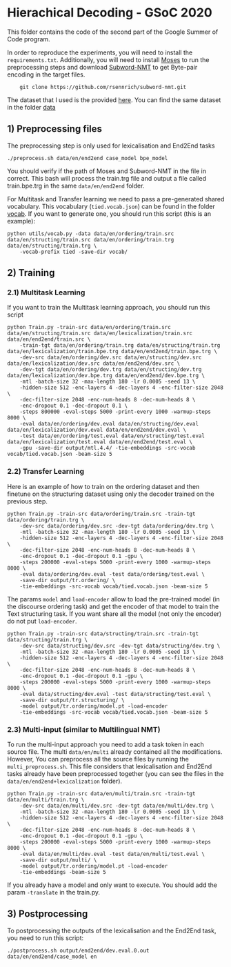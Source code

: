 # Hierachical Decoding - GSoC 2020 

This folder contains the code of the second part of the Google Summer of Code program.

In order to reproduce the experiments, you will need to install the `requirements.txt`. Additionally, you will need to install [Moses] to run the preprocessing steps and download [Subword-NMT] to get Byte-pair encoding in the target files.
```
	git clone https://github.com/rsennrich/subword-nmt.git
```

The dataset that I used is the provided [here]. You can find the same dataset in the folder [data]

## 1) Preprocessing files

The preprocessing step is only used for lexicalisation and End2End tasks

```
./preprocess.sh data/en/end2end case_model bpe_model
```

You should verify if the path of Moses and Subword-NMT in the file in correct. This bash will process the train.trg file and output a file called train.bpe.trg in the same `data/en/end2end` folder.


For Multitask and Transfer learning we need to pass a pre-generated shared vocabulary. This vocabulary (`tied.vocab.json`) can be found in the folder [vocab]. If you want to generate one, you should run this script (this is an example):

```
python utils/vocab.py -data data/en/ordering/train.src data/en/structing/train.src data/en/ordering/train.trg data/en/structing/train.trg \
	-vocab-prefix tied -save-dir vocab/
```


## 2) Training

### 2.1) Multitask Learning

If you want to train the Multitask learning approach, you should run this script

```
python Train.py -train-src data/en/ordering/train.src data/en/structing/train.src data/en/lexicalization/train.src data/en/end2end/train.src \
	-train-tgt data/en/ordering/train.trg data/en/structing/train.trg data/en/lexicalization/train.bpe.trg data/en/end2end/train.bpe.trg \
	-dev-src data/en/ordering/dev.src data/en/structing/dev.src data/en/lexicalization/dev.src data/en/end2end/dev.src \
	-dev-tgt data/en/ordering/dev.trg data/en/structing/dev.trg data/en/lexicalization/dev.bpe.trg data/en/end2end/dev.bpe.trg \
    -mtl -batch-size 32 -max-length 180 -lr 0.0005 -seed 13 \
    -hidden-size 512 -enc-layers 4 -dec-layers 4 -enc-filter-size 2048 \
    -dec-filter-size 2048 -enc-num-heads 8 -dec-num-heads 8 \
    -enc-dropout 0.1 -dec-dropout 0.1 \
    -steps 800000 -eval-steps 5000 -print-every 1000 -warmup-steps 8000 \
	-eval data/en/ordering/dev.eval data/en/structing/dev.eval data/en/lexicalization/dev.eval data/en/end2end/dev.eval \
	-test data/en/ordering/test.eval data/en/structing/test.eval data/en/lexicalization/test.eval data/en/end2end/test.eval \
	-gpu -save-dir output/mtl.4.4/ -tie-embeddings -src-vocab vocab/tied.vocab.json -beam-size 5
```

### 2.2) Transfer Learning

Here is an example of how to train on the ordering dataset and then finetune on the structuring dataset using only the decoder trained on the previous step.

```
python Train.py -train-src data/ordering/train.src -train-tgt data/ordering/train.trg \
	-dev-src data/ordering/dev.src -dev-tgt data/ordering/dev.trg \
    -mtl -batch-size 32 -max-length 180 -lr 0.0005 -seed 13 \
    -hidden-size 512 -enc-layers 4 -dec-layers 4 -enc-filter-size 2048 \
    -dec-filter-size 2048 -enc-num-heads 8 -dec-num-heads 8 \
    -enc-dropout 0.1 -dec-dropout 0.1 -gpu \
    -steps 200000 -eval-steps 5000 -print-every 1000 -warmup-steps 8000 \
	-eval data/ordering/dev.eval -test data/ordering/test.eval \
	-save-dir output/tr.ordering/ \
	-tie-embeddings -src-vocab vocab/tied.vocab.json -beam-size 5
```

The params `model` and `load-encoder` allow to load the pre-trained model (in the discourse ordering task) and get the encoder of that model to train the Text structuring task. If you want share all the model (not only the encoder) do not put `load-encoder`.

```
python Train.py -train-src data/structing/train.src -train-tgt data/structing/train.trg \
	-dev-src data/structing/dev.src -dev-tgt data/structing/dev.trg \
    -mtl -batch-size 32 -max-length 180 -lr 0.0005 -seed 13 \
    -hidden-size 512 -enc-layers 4 -dec-layers 4 -enc-filter-size 2048 \
    -dec-filter-size 2048 -enc-num-heads 8 -dec-num-heads 8 \
    -enc-dropout 0.1 -dec-dropout 0.1 -gpu \
    -steps 200000 -eval-steps 5000 -print-every 1000 -warmup-steps 8000 \
	-eval data/structing/dev.eval -test data/structing/test.eval \
	-save-dir output/tr.structuring/ \
	-model output/tr.ordering/model.pt -load-encoder
	-tie-embeddings -src-vocab vocab/tied.vocab.json -beam-size 5
```

### 2.3) Multi-input (similar to Multilingual NMT)
To run the multi-input approach you need to add a task token in each source file. The multi `data/en/multi` already contained all the modifications. However, You can preprocess all the source files by running the `multi_preprocess.sh`. This file considers that lexicalisation and End2End tasks already have been preprocessed together (you can see the files in the `data/en/end2end+lexicalization` folder).

```
python Train.py -train-src data/en/multi/train.src -train-tgt data/en/multi/train.trg \
	-dev-src data/en/multi/dev.src -dev-tgt data/en/multi/dev.trg \
    -mtl -batch-size 32 -max-length 180 -lr 0.0005 -seed 13 \
    -hidden-size 512 -enc-layers 4 -dec-layers 4 -enc-filter-size 2048 \
    -dec-filter-size 2048 -enc-num-heads 8 -dec-num-heads 8 \
    -enc-dropout 0.1 -dec-dropout 0.1 -gpu \
    -steps 200000 -eval-steps 5000 -print-every 1000 -warmup-steps 8000 \
	-eval data/en/multi/dev.eval -test data/en/multi/test.eval \
	-save-dir output/multi/ \
	-model output/tr.ordering/model.pt -load-encoder
	-tie-embeddings -beam-size 5
```

If you already have a model and only want to execute. You should add the param `-translate` in the train.py.

## 3) Postprocessing

To postprocessing the outputs of the lexicalisation and the End2End task, you need to run this script:
```
./postprocess.sh output/end2end/dev.eval.0.out data/en/end2end/case_model en
```


[data]: https://github.com/dbpedia/Multilingual-RDF-Verbalizer/tree/master/hierarhical-decoding/data
[here]: https://github.com/ThiagoCF05/DeepNLG
[Moses]: https://github.com/moses-smt/mosesdecoder.git
[Subword-NMT]: https://github.com/rsennrich/subword-nmt.git
[vocab]: https://github.com/dbpedia/Multilingual-RDF-Verbalizer/tree/master/hierarhical-decoding/vocab
